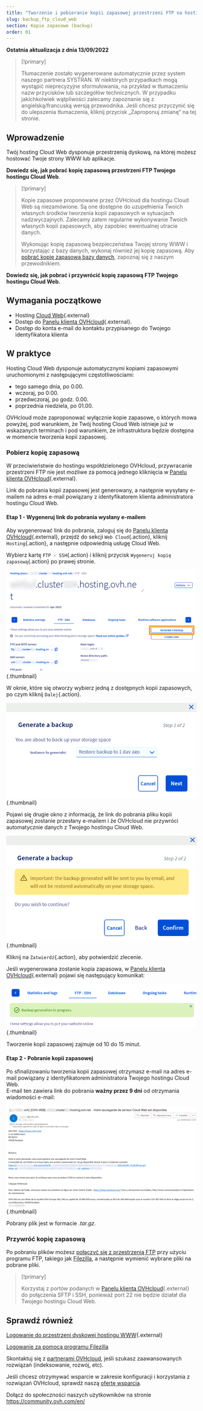 ```yaml
---
title: "Tworzenie i pobieranie kopii zapasowej przestrzeni FTP na hostingu Cloud Web"
slug: backup_ftp_cloud_web
section: Kopie zapasowe (backup)
order: 01
---
```


**Ostatnia aktualizacja z dnia 13/09/2022**

> [!primary]
>
> Tłumaczenie zostało wygenerowane automatycznie przez system naszego partnera SYSTRAN. W niektórych przypadkach mogą wystąpić nieprecyzyjne sformułowania, na przykład w tłumaczeniu nazw przycisków lub szczegółów technicznych. W przypadku jakichkolwiek wątpliwości zalecamy zapoznanie się z angielską/francuską wersją przewodnika. Jeśli chcesz przyczynić się do ulepszenia tłumaczenia, kliknij przycisk „Zaproponuj zmianę” na tej stronie.
>

## Wprowadzenie

Twój hosting Cloud Web dysponuje przestrzenią dyskową, na której możesz hostować Twoje strony WWW lub aplikacje.

**Dowiedz się, jak pobrać kopię zapasową przestrzeni FTP Twojego hostingu Cloud Web**.

> [!primary]
> 
> Kopie zapasowe proponowane przez OVHcloud dla hostingu Cloud Web są niezamówione. Są one dostępne do uzupełnienia Twoich własnych środków tworzenia kopii zapasowych w sytuacjach nadzwyczajnych. Zalecamy zatem regularne wykonywanie Twoich własnych kopii zapasowych, aby zapobiec ewentualnej utracie danych.
> 
> Wykonując kopię zapasową bezpieczeństwa Twojej strony WWW i korzystając z bazy danych, wykonaj również jej kopię zapasową. Aby [pobrać kopię zapasową bazy danych](https://docs.ovh.com/pl/hosting/eksport-bazy-danych/), zapoznaj się z naszym przewodnikiem.
> 

**Dowiedz się, jak pobrać i przywrócić kopię zapasową FTP Twojego hostingu Cloud Web.**

## Wymagania początkowe

- Hosting [Cloud Web](https://www.ovhcloud.com/pl/web-hosting/cloud-web-offer/){.external}
- Dostęp do [Panelu klienta OVHcloud](https://www.ovh.com/auth/?action=gotomanager&from=https://www.ovh.pl/&ovhSubsidiary=pl){.external}.
- Dostęp do konta e-mail do kontaktu przypisanego do Twojego identyfikatora klienta

## W praktyce

Hosting Cloud Web dysponuje automatycznymi kopiami zapasowymi uruchomionymi z następującymi częstotliwościami:

- tego samego dnia, po 0.00.
- wczoraj, po 0:00.
- przedwczoraj, po godz. 0.00.
- poprzednia niedziela, po 01.00.

OVHcloud może zaproponować wyłącznie kopie zapasowe, o których mowa powyżej, pod warunkiem, że Twój hosting Cloud Web istnieje już w wskazanych terminach i pod warunkiem, że infrastruktura będzie dostępna w momencie tworzenia kopii zapasowej.

### Pobierz kopię zapasową

W przeciwieństwie do hostingu współdzielonego OVHcloud, przywracanie przestrzeni FTP nie jest możliwe za pomocą jednego kliknięcia w [Panelu klienta OVHcloud](https://www.ovh.com/auth/?action=gotomanager&from=https://www.ovh.pl/&ovhSubsidiary=pl){.external}.

Link do pobrania kopii zapasowej jest generowany, a następnie wysyłany e-mailem na adres e-mail powiązany z identyfikatorem klienta administratora hostingu Cloud Web.

#### Etap 1 - Wygeneruj link do pobrania wysłany e-mailem

Aby wygenerować link do pobrania, zaloguj się do [Panelu klienta OVHcloud](https://www.ovh.com/auth/?action=gotomanager&from=https://www.ovh.pl/&ovhSubsidiary=pl){.external}, przejdź do sekcji `Web Cloud`{.action}, kliknij `Hosting`{.action}, a następnie odpowiednią usługę Cloud Web. 

Wybierz kartę `FTP - SSH`{.action} i kliknij przycisk `Wygeneruj kopię zapasową`{.action} po prawej stronie.

![kopia zapasowa](images/GenerateABackup.png){.thumbnail}

W oknie, które się otworzy wybierz jedną z dostępnych kopii zapasowych, po czym kliknij `Dalej`{.action}.

![kopia zapasowa](images/GenerateABackup2.png){.thumbnail}

Pojawi się drugie okno z informacją, że link do pobrania pliku kopii zapasowej zostanie przesłany e-mailem i że OVHcloud nie przywróci automatycznie danych z Twojego hostingu Cloud Web.

![kopia zapasowa](images/GenerateABackup3.png){.thumbnail}

Kliknij na `Zatwierdź`{.action}, aby potwierdzić zlecenie.

Jeśli wygenerowana zostanie kopia zapasowa, w [Panelu klienta OVHcloud](https://www.ovh.com/auth/?action=gotomanager&from=https://www.ovh.pl/&ovhSubsidiary=pl){.external} pojawi się następujący komunikat:

![kopia zapasowa](images/BackupInProgress.png){.thumbnail}

Tworzenie kopii zapasowej zajmuje od 10 do 15 minut.

#### Etap 2 - Pobranie kopii zapasowej

Po sfinalizowaniu tworzenia kopii zapasowej otrzymasz e-mail na adres e-mail powiązany z identyfikatorem administratora Twojego hostingu Cloud Web.<br>
E-mail ten zawiera link do pobrania **ważny przez 9 dni** od otrzymania wiadomości e-mail:

![kopia zapasowa](images/mailBackup.png){.thumbnail}

Pobrany plik jest w formacie *.tar.gz*.

### Przywróć kopię zapasową

Po pobraniu plików możesz [połączyć się z przestrzenią FTP](https://docs.ovh.com/pl/hosting/logowanie-przestrzen-dyskowa-ftp-hosting-web/) przy użyciu programu FTP, takiego jak [Filezilla](https://docs.ovh.com/pl/hosting/hosting_www_przewodnik_dotyczacy_korzystania_z_programu_filezilla/), a następnie wymienić wybrane pliki na pobrane pliki.

> [!primary]
>
> Korzystaj z portów podanych w [Panelu klienta OVHcloud](https://www.ovh.com/auth/?action=gotomanager&from=https://www.ovh.pl/&ovhSubsidiary=pl){.external} do połączenia SFTP i SSH, ponieważ port 22 nie będzie działał dla Twojego hostingu Cloud Web.
>

## Sprawdź również 

[Logowanie do przestrzeni dyskowej hostingu WWW](https://docs.ovh.com/pl/hosting/logowanie-przestrzen-dyskowa-ftp-hosting-web/){.external}

[Logowanie za pomocą programu Filezilla](https://docs.ovh.com/pl/hosting/hosting_www_przewodnik_dotyczacy_korzystania_z_programu_filezilla/)

Skontaktuj się z [partnerami OVHcloud](https://partner.ovhcloud.com/pl/), jeśli szukasz zaawansowanych rozwiązań (indeksowanie, rozwój, etc).

Jeśli chcesz otrzymywać wsparcie w zakresie konfiguracji i korzystania z rozwiązań OVHcloud, sprawdź naszą [ofertę wsparcia](https://www.ovhcloud.com/pl/support-levels/).

Dołącz do społeczności naszych użytkowników na stronie <https://community.ovh.com/en/>

